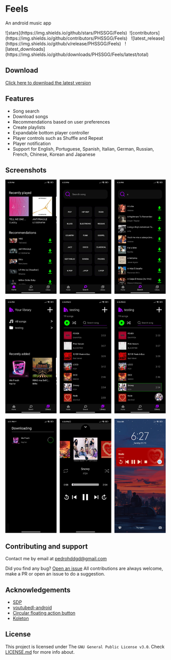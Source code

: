 # Feels
An android music app
<div style="display: flex; flex-direction: row;">
![stars](https://img.shields.io/github/stars/PHSSGG/Feels)&nbsp;
![contributors](https://img.shields.io/github/contributors/PHSSGG/Feels) &nbsp;
![latest_release](https://img.shields.io/github/v/release/PHSSGG/Feels) &nbsp;
![latest_downloads](https://img.shields.io/github/downloads/PHSSGG/Feels/latest/total)
</div>

## Download
[Click here to download the latest version](https://github.com/PHSSGG/Feels/releases/latest)

## Features
- Song search
- Download songs
- Recommendations based on user preferences
- Create playlists
- Expandable bottom player controller
- Player controls such as Shuffle and Repeat
- Player notification
- Support for English, Portuguese, Spanish, Italian, German, Russian, French, Chinese, Korean and Japanese

## Screenshots
<div align="center" style="width:100%;display:flex;justify-content:space-between;">
<img width="32%" src="imgs/home.jpg" align="center" alt="screenshot" />
<img width="32%" src="imgs/search-1.jpg" align="center" alt="screenshot" />
<img width="32%" src="imgs/search-2.jpg" align="center" alt="screenshot" />
</div>

<br>

<div align="center" style="width:100%;display:flex;justify-content:space-between;">
<img width="32%" src="imgs/library.jpg" align="center" alt="screenshot" />
<img width="32%" src="imgs/songs-1.jpg" align="center" alt="screenshot" />
<img width="32%" src="imgs/songs-2.jpg" align="center" alt="screenshot" />
</div>

<br>

<div align="center" style="width:100%;display:flex;justify-content:space-between;">
<img width="32%" src="imgs/downloading.jpg" align="center" alt="screenshot" />
<img width="32%" src="imgs/player.jpg" align="center" alt="screenshot" />
<img width="32%" src="imgs/notification.jpg" align="center" alt="screenshot" />
</div>

## Contributing and support
Contact me by email at [pedrohddgd@gmail.com](mailto:pedrohddgd@gmail.com?subject=Feels)

Did you find any bug? [Open an issue](https://github.com/PHSSGG/Feels/issues)
All contributions are always welcome, make a PR or open an issue to do a suggestion.

## Acknowledgements
- [SDP](https://github.com/intuit/sdp)
- [youtubedl-android](https://github.com/yausername/youtubedl-android)
- [Circular floating action button](https://github.com/DmitryMalkovich/circular-with-floating-action-button)
- [Koleton](https://github.com/ericktijerou/koleton)

## License
This project is licensed under The `GNU General Public License v3.0`.
Check [LICENSE.md](/LICENSE) for more info about.
